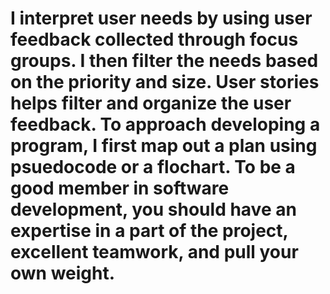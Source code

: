 # I interpret user needs by using user feedback collected through focus groups. I then filter the needs based on the priority and size. User stories helps filter and organize the user feedback. To approach developing a program, I first map out a plan using psuedocode or a flochart. To be a good member in software development, you should have an expertise in a part of the project, excellent teamwork, and pull your own weight.
